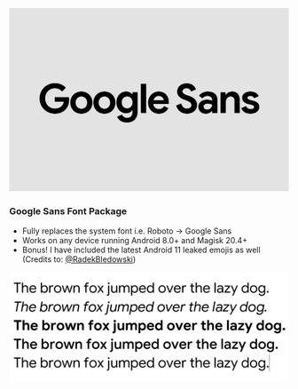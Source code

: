![Google Sans](https://raw.githubusercontent.com/Magisk-Modules-Alt-Repo/Google-Sans-Magisk/master/Google-Sans.png)
### Google Sans Font Package

- Fully replaces the system font i.e. Roboto -> Google Sans 
- Works on any device running Android 8.0+ and Magisk 20.4+ 
- Bonus! I have included the latest Android 11 leaked emojis 
  as well (Credits to: [@RadekBledowski](https://github.com/RadekBledowski))

![Sample](https://raw.githubusercontent.com/Magisk-Modules-Alt-Repo/Google-Sans-Magisk/master/Sample.png)
